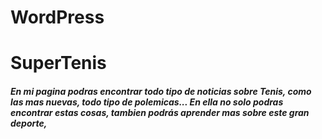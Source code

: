 # WordPress

# SuperTenis

##### En mi pagina podras encontrar todo tipo de noticias sobre Tenis, como las mas nuevas, todo tipo de polemicas... En ella no solo podras encontrar estas cosas, tambien podrás aprender mas sobre este gran deporte, 
